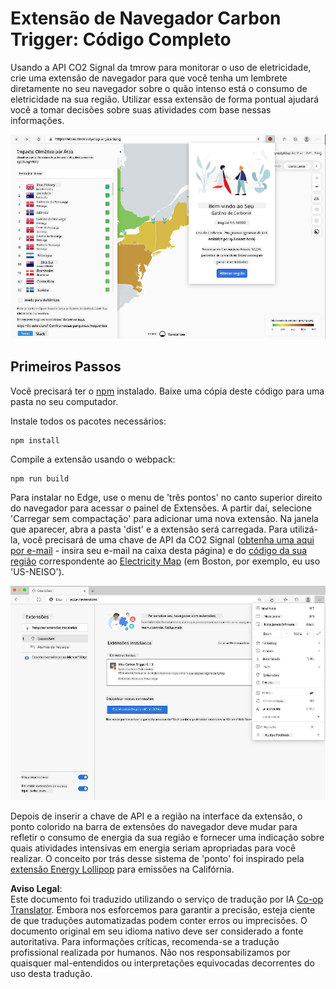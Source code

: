 <!--
CO_OP_TRANSLATOR_METADATA:
{
  "original_hash": "fab4e6b4f0efcd587a9029d82991f597",
  "translation_date": "2025-08-25T23:51:15+00:00",
  "source_file": "5-browser-extension/solution/README.md",
  "language_code": "br"
}
-->
# Extensão de Navegador Carbon Trigger: Código Completo

Usando a API CO2 Signal da tmrow para monitorar o uso de eletricidade, crie uma extensão de navegador para que você tenha um lembrete diretamente no seu navegador sobre o quão intenso está o consumo de eletricidade na sua região. Utilizar essa extensão de forma pontual ajudará você a tomar decisões sobre suas atividades com base nessas informações.

![captura de tela da extensão](../../../../translated_images/extension-screenshot.0e7f5bfa110e92e3875e1bc9405edd45a3d2e02963e48900adb91926a62a5807.br.png)

## Primeiros Passos

Você precisará ter o [npm](https://npmjs.com) instalado. Baixe uma cópia deste código para uma pasta no seu computador.

Instale todos os pacotes necessários:

```
npm install
```

Compile a extensão usando o webpack:

```
npm run build
```

Para instalar no Edge, use o menu de 'três pontos' no canto superior direito do navegador para acessar o painel de Extensões. A partir daí, selecione 'Carregar sem compactação' para adicionar uma nova extensão. Na janela que aparecer, abra a pasta 'dist' e a extensão será carregada. Para utilizá-la, você precisará de uma chave de API da CO2 Signal ([obtenha uma aqui por e-mail](https://www.co2signal.com/) - insira seu e-mail na caixa desta página) e do [código da sua região](http://api.electricitymap.org/v3/zones) correspondente ao [Electricity Map](https://www.electricitymap.org/map) (em Boston, por exemplo, eu uso 'US-NEISO').

![instalando](../../../../translated_images/install-on-edge.78634f02842c48283726c531998679a6f03a45556b2ee99d8ff231fe41446324.br.png)

Depois de inserir a chave de API e a região na interface da extensão, o ponto colorido na barra de extensões do navegador deve mudar para refletir o consumo de energia da sua região e fornecer uma indicação sobre quais atividades intensivas em energia seriam apropriadas para você realizar. O conceito por trás desse sistema de 'ponto' foi inspirado pela [extensão Energy Lollipop](https://energylollipop.com/) para emissões na Califórnia.

**Aviso Legal**:  
Este documento foi traduzido utilizando o serviço de tradução por IA [Co-op Translator](https://github.com/Azure/co-op-translator). Embora nos esforcemos para garantir a precisão, esteja ciente de que traduções automatizadas podem conter erros ou imprecisões. O documento original em seu idioma nativo deve ser considerado a fonte autoritativa. Para informações críticas, recomenda-se a tradução profissional realizada por humanos. Não nos responsabilizamos por quaisquer mal-entendidos ou interpretações equivocadas decorrentes do uso desta tradução.